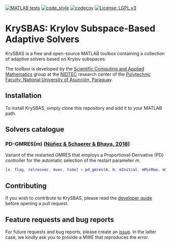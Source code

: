 [![MATLAB tests](https://github.com/nidtec-una/krysbas-dev/actions/workflows/matlab_tests.yaml/badge.svg)](https://github.com/nidtec-una/krysbas-dev/actions/workflows/matlab_tests.yaml)
[![code_style](https://github.com/nidtec-una/krysbas-dev/actions/workflows/code_style.yml/badge.svg)](https://github.com/nidtec-una/krysbas-dev/actions/workflows/code_style.yml)
[![codecov](https://codecov.io/gh/nidtec-una/krysbas-dev/graph/badge.svg?token=SRZNZEIBB7)](https://codecov.io/gh/nidtec-una/krysbas-dev)
[![License: LGPL v3](https://img.shields.io/badge/License-LGPL_v3-blue.svg)](https://www.gnu.org/licenses/lgpl-3.0)

# KrySBAS: Krylov Subspace-Based Adaptive Solvers

KrySBAS is a free and open-source MATLAB toolbox containing a collection of adaptive solvers based on Krylov subspaces.  

The toolbox is developed by the [Scientific Computing and Applied Mathematics](https://nidtec.pol.una.py/ccyma/) group at the [NIDTEC](https://nidtec.pol.una.py/) research center of the [Polytechnic Faculty, National University of Asunción, Paraguay](https://www.pol.una.py/).

## Installation

To install KrySBAS, simply clone this repository and add it to your MATLAB path.

## Solvers catalogue

### PD-GMRES(*m*) ([Núñez & Schaerer & Bhaya, 2018](https://www.sciencedirect.com/science/article/pii/S037704271830030X))

Variant of the restarted GMRES that employs a Proportional-Derivative (PD) controller for the automatic selection of the restart parameter *m*.

```Matlab
[x, flag, relresvec, mvec, time] = pd_gmres(A, b, mInitial, mMinMax, mStep, tol, maxit, xInitial, alphaPD)
```

## Contributing

If you wish to contribute to KrySBAS, please read the [developer guide](https://github.com/nidtec-una/krysbas-dev/blob/dev_guide/dev_guide.md) before opening a pull request.

## Feature requests and bug reports

For future requests and bug reports, please create an [issue](https://github.com/nidtec-una/krysbas-dev/issues). In the latter case, we kindly ask you to provide a MWE that reproduces the error.
